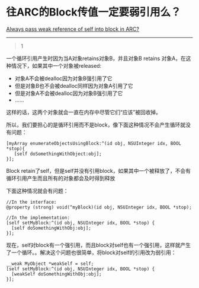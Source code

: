 # 往ARC的Block传值一定要弱引用么？
[Always pass weak reference of self into block in ARC?](https://stackoverflow.com/questions/20030873/always-pass-weak-reference-of-self-into-block-in-arc)

___



> 1

一个循环引用产生时因为当A对象retains对象B，并且对象B retains 对象A，在这种情况下，如果其中一个对象被released:

- 对象A不会被dealloc因为对象B强引用了它
- 但是对象B也不会被dealloc同样因为对象A引用了它
- 但是对象A不会被dealloc因为对象B强引用了它
- …...

这样的话，这两个对象就会一直在内存中尽管它们“应该”被回收掉。

所以，我们要担心的是循环引用而不是block，像下面这种情况不会产生循环就没有问题：

```objc
[myArray enumerateObjectsUsingBlock:^(id obj, NSUInteger idx, BOOL *stop){
   [self doSomethingWithObject:obj];
}];
```

Block retain了self，但是self并没有引用block，如果其中一个被释放了，不会有循环引用产生而且所有的对象都会及时得到释放

下面这种情况就会有问题：

```objc
//In the interface:
@property (strong) void(^myBlock)(id obj, NSUInteger idx, BOOL *stop);

//In the implementation:
[self setMyBlock:^(id obj, NSUInteger idx, BOOL *stop) {
  [self doSomethingWithObj:obj];     
}];
```

现在，self对block有一个强引用，而且block对self也有一个强引用，这样就产生了一个循环。。解决这个问题也很简单，将block对self的引用改为弱引用：

```objc
__weak MyObject *weakSelf = self;
[self setMyBlock:^(id obj, NSUInteger idx, BOOL *stop) {
  [weakSelf doSomethingWithObj:obj];     
}];
```

